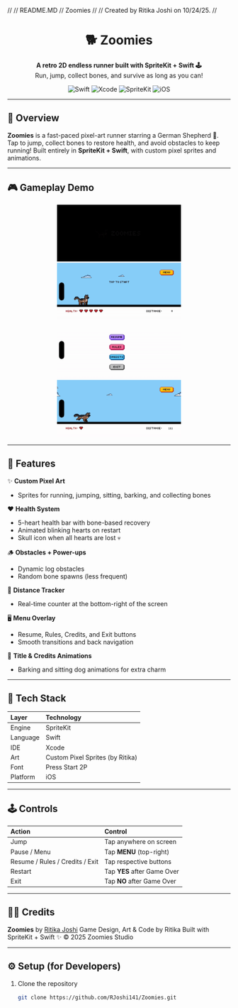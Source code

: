 //
//  README.MD
//  Zoomies
//
//  Created by Ritika Joshi on 10/24/25.
//

<h1 align="center">🐕 Zoomies</h1>

<p align="center">
  <b>A retro 2D endless runner built with SpriteKit + Swift 🕹️</b><br>
  Run, jump, collect bones, and survive as long as you can!
</p>

<p align="center">
  <img src="https://img.shields.io/badge/Swift-5.9-orange?logo=swift&logoColor=white" alt="Swift"/>
  <img src="https://img.shields.io/badge/Xcode-16-blue?logo=xcode&logoColor=white" alt="Xcode"/>
  <img src="https://img.shields.io/badge/Engine-SpriteKit-green?logo=apple&logoColor=white" alt="SpriteKit"/>
  <img src="https://img.shields.io/badge/Platform-iOS-lightgrey?logo=apple&logoColor=white" alt="iOS"/>
</p>

---

## 🧠 Overview

**Zoomies** is a fast-paced pixel-art runner starring a German Shepherd 🐶.
Tap to jump, collect bones to restore health, and avoid obstacles to keep running!
Built entirely in **SpriteKit + Swift**, with custom pixel sprites and animations.

---

## 🎮 Gameplay Demo

<p align="center">
  <img src="./Zoomies/zoomies-intro.gif" width="280" alt="Zoomies Intro"/>
  <img src="./Zoomies/zoomies-gameplay.gif" width="280" alt="Zoomies Gameplay"/>
  <img src="./Zoomies/zoomies-menu.gif" width="280" alt="Zoomies Menu"/>
  <img src="./Zoomies/zoomies-gameover.gif" width="280" alt="Zoomies Game Over"/>
</p>

---

## 🧩 Features

✨ **Custom Pixel Art**
- Sprites for running, jumping, sitting, barking, and collecting bones

❤️ **Health System**
- 5-heart health bar with bone-based recovery
- Animated blinking hearts on restart
- Skull icon when all hearts are lost 💀

🪵 **Obstacles + Power-ups**
- Dynamic log obstacles
- Random bone spawns (less frequent)

📏 **Distance Tracker**
- Real-time counter at the bottom-right of the screen

🖥️ **Menu Overlay**
- Resume, Rules, Credits, and Exit buttons
- Smooth transitions and back navigation

🎨 **Title & Credits Animations**
- Barking and sitting dog animations for extra charm

---

## 🧰 Tech Stack

| Layer | Technology |
|:------|:------------|
| Engine | SpriteKit |
| Language | Swift |
| IDE | Xcode |
| Art | Custom Pixel Sprites (by Ritika) |
| Font | Press Start 2P |
| Platform | iOS |

---

## 🕹️ Controls

| Action | Control |
|:-------|:---------|
| Jump | Tap anywhere on screen |
| Pause / Menu | Tap **MENU** (top-right) |
| Resume / Rules / Credits / Exit | Tap respective buttons |
| Restart | Tap **YES** after Game Over |
| Exit | Tap **NO** after Game Over |

---

## 👩‍💻 Credits

**Zoomies** by [Ritika Joshi](https://github.com/RJoshi141)
Game Design, Art & Code by Ritika
Built with SpriteKit + Swift ✨
© 2025 Zoomies Studio

---

## ⚙️ Setup (for Developers)

1. Clone the repository
   ```bash
   git clone https://github.com/RJoshi141/Zoomies.git
